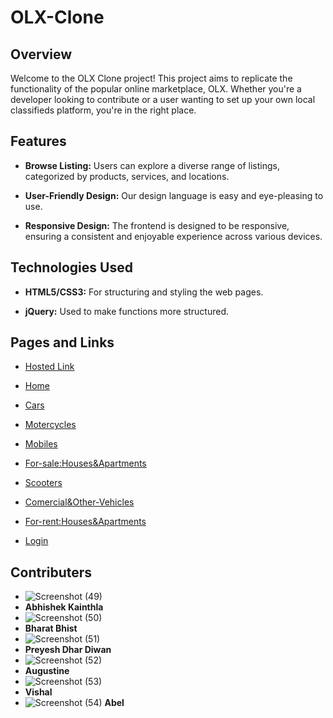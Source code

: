# OLX-Clone

## Overview
Welcome to the OLX Clone project! This project aims to replicate the functionality of the popular online marketplace, OLX. Whether you're a developer looking to contribute or a user wanting to set up your own local classifieds platform, you're in the right place.

## Features
- **Browse Listing:**  Users can explore a diverse range of listings, categorized by products, services, and locations.
* **User-Friendly Design:**  Our design language is easy and eye-pleasing to use.
+ **Responsive Design:** The frontend is designed to be responsive, ensuring a consistent and enjoyable experience across various devices.

## Technologies Used
- **HTML5/CSS3:** For structuring and styling the web pages.
* **jQuery:** Used to make functions more structured.

## Pages and Links
- [Hosted Link](https://olx-clone-5ba355.netlify.app/)
* [Home](https://olx-clone-5ba355.netlify.app/)
+ [Cars](https://olx-clone-5ba355.netlify.app/bharat/cars)
- [Motercycles](https://olx-clone-5ba355.netlify.app/preyesh/moter)
* [Mobiles](https://olx-clone-5ba355.netlify.app/augustine/mobiles)
+ [For-sale:Houses&Apartments](https://olx-clone-5ba355.netlify.app/abhishek/forsale)
- [Scooters](https://olx-clone-5ba355.netlify.app/able/scooter)
* [Comercial&Other-Vehicles](https://olx-clone-5ba355.netlify.app/commercial/commercial)
+ [For-rent:Houses&Apartments](https://olx-clone-5ba355.netlify.app/vishal/forrent)
- [Login](https://olx-clone-5ba355.netlify.app/login/login)

## Contributers
- ![Screenshot (49)](https://github.com/abhikainthla/OLX-Clone/assets/105478999/c1ed30b2-7d23-4474-ae77-54162484fe86)
- **Abhishek Kainthla**
- ![Screenshot (50)](https://github.com/abhikainthla/OLX-Clone/assets/105478999/0c5f2bb2-8a75-44ed-9adf-9d756b56e230)
- **Bharat Bhist**
- ![Screenshot (51)](https://github.com/abhikainthla/OLX-Clone/assets/105478999/299c76d5-5af6-4377-a34f-987c277231b0)
- **Preyesh Dhar Diwan**
- ![Screenshot (52)](https://github.com/abhikainthla/OLX-Clone/assets/105478999/b3415fb5-5b37-42fb-b413-dc0f3d8dd39c)
- **Augustine**
- ![Screenshot (53)](https://github.com/abhikainthla/OLX-Clone/assets/105478999/bff52f19-2a30-4f0b-88ac-571dc09eef63)
- **Vishal**
- ![Screenshot (54)](https://github.com/abhikainthla/OLX-Clone/assets/105478999/2abad64a-4f98-47b3-a3a7-4191006bf60c)
**Abel**
